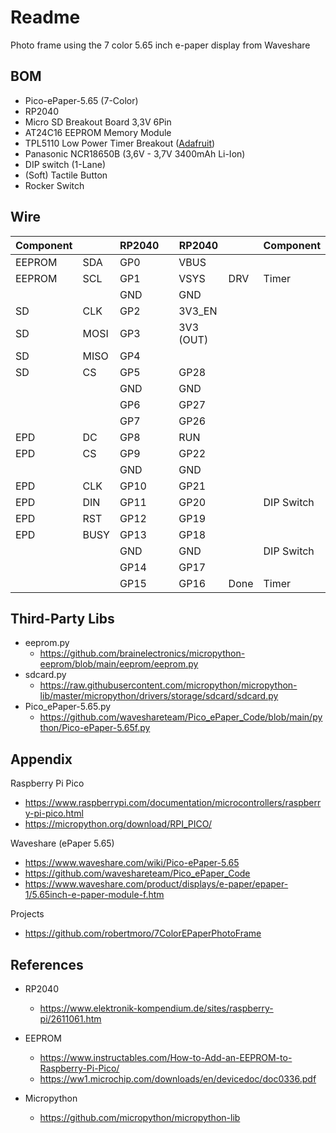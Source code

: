 # Readme

Photo frame using the 7 color 5.65 inch e-paper display from Waveshare

## BOM

* Pico-ePaper-5.65 (7-Color)
* RP2040
* Micro SD Breakout Board 3,3V 6Pin
* AT24C16 EEPROM Memory Module 
* TPL5110 Low Power Timer Breakout ([Adafruit](https://learn.adafruit.com/adafruit-tpl5110-power-timer-breakout?view=all))
* Panasonic NCR18650B (3,6V - 3,7V 3400mAh Li-Ion)
* DIP switch (1-Lane)
* (Soft) Tactile Button
* Rocker Switch

## Wire

| Component |  | RP2040 | | RP2040 |  | Component |
| --- | --- | --- | --- | --- | --- | --- |
| EEPROM | SDA | GP0 | | VBUS | | |
| EEPROM | SCL | GP1 | | VSYS | DRV | Timer |
| | | GND | | GND | | |
| SD | CLK | GP2 | | 3V3_EN | | |
| SD | MOSI | GP3 | | 3V3 (OUT) | | |
| SD | MISO | GP4 | | | | |
| SD | CS | GP5 | | GP28 | | |
| | | GND | | GND | | |
| | | GP6 | | GP27 | | |
| | | GP7 | | GP26 | | |
| EPD | DC | GP8 | | RUN | | |
| EPD | CS | GP9 | | GP22 | | |
| | | GND | | GND | | |
| EPD | CLK | GP10 | | GP21 | | |
| EPD | DIN | GP11 | | GP20 | | DIP Switch |
| EPD | RST | GP12 | | GP19 | | |
| EPD | BUSY | GP13 | | GP18 | | |
| | | GND | | GND | | DIP Switch | |
| | | GP14 | | GP17 | | |
| | | GP15 | | GP16 | Done | Timer |

## Third-Party Libs

* eeprom.py
  * https://github.com/brainelectronics/micropython-eeprom/blob/main/eeprom/eeprom.py
* sdcard.py
  * https://raw.githubusercontent.com/micropython/micropython-lib/master/micropython/drivers/storage/sdcard/sdcard.py
* Pico_ePaper-5.65.py
  * https://github.com/waveshareteam/Pico_ePaper_Code/blob/main/python/Pico-ePaper-5.65f.py

## Appendix

Raspberry Pi Pico
* https://www.raspberrypi.com/documentation/microcontrollers/raspberry-pi-pico.html
* https://micropython.org/download/RPI_PICO/

Waveshare (ePaper 5.65)
* https://www.waveshare.com/wiki/Pico-ePaper-5.65
* https://github.com/waveshareteam/Pico_ePaper_Code
* https://www.waveshare.com/product/displays/e-paper/epaper-1/5.65inch-e-paper-module-f.htm

Projects
* https://github.com/robertmoro/7ColorEPaperPhotoFrame


## References

* RP2040
  * https://www.elektronik-kompendium.de/sites/raspberry-pi/2611061.htm

* EEPROM
  * https://www.instructables.com/How-to-Add-an-EEPROM-to-Raspberry-Pi-Pico/
  * https://ww1.microchip.com/downloads/en/devicedoc/doc0336.pdf

* Micropython
  * https://github.com/micropython/micropython-lib